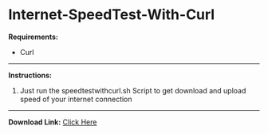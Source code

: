 # Internet-SpeedTest-With-Curl

**Requirements:**
- Curl

------------


**Instructions:**
1.  Just run the speedtestwithcurl.sh Script to get download and upload speed of your internet connection

------------

**Download Link:** [Click Here](https://github.com/fawazahmed0/Internet-SpeedTest-With-Curl/releases/download/v1.0/speedtestwithcurl.sh "Click Here")
